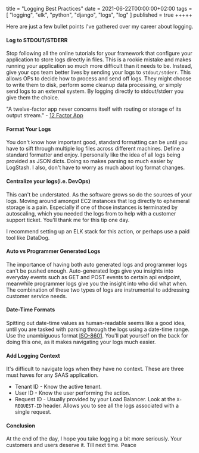 title = "Logging Best Practices"
date = 2021-06-22T00:00:00+02:00
tags = [
    "logging",
    "elk",
    "python",
    "django",
    "logs",
    "log"
]
published = true
+++++

Here are just a few bullet points I've gathered over my career about logging.

#### Log to STDOUT/STDERR

Stop following all the online tutorials for your framework that configure your application to store logs directly in files. This is a rookie mistake and makes running your application so much more difficult than it needs to be. Instead, give your ops team better lives by sending your logs to `stdout/stderr`. This allows OPs to decide how to process and send off logs. They might choose to write them to disk, perform some cleanup data processing, or simply send logs to an external system. By logging directly to stdout/stderr you give them the choice.

"A twelve-factor app never concerns itself with routing or storage of its output stream." - [12 Factor App](https://12factor.net/logs)

#### Format Your Logs

You don't know how important good, standard formatting can be until you have to sift through multiple log files across different machines. Define a standard formatter and enjoy. I personally like the idea of all logs being provided as JSON dicts. Doing so makes parsing so much easier by LogStash. I also, don't have to worry as much about log format changes.

#### Centralize your logs(i.e. DevOps)

This can't be understated. As the software grows so do the sources of your logs. Moving around amongst EC2 instances that log directly to ephemeral storage is a pain. Especially if one of those instances is terminated by autoscaling, which you needed the logs from to help with a customer support ticket. You'll thank me for this tip one day.

I recommend setting up an ELK stack for this action, or perhaps use a paid tool like DataDog.

#### Auto vs Programmer Generated Logs

The importance of having both auto generated logs and programmer logs can't be pushed enough. Auto-generated logs give you insights into everyday events such as GET and POST events to certain api endpoint, meanwhile programmer logs give you the insight into who did what when. The combination of these two types of logs are instrumental to addressing customer service needs. 

#### Date-Time Formats

Spitting out date-time values as human-readable seems like a good idea, until you are tasked with parsing through the logs using a date-time range. Use the unambiguous format [ISO-8601](https://en.wikipedia.org/wiki/ISO_8601). You'll pat yourself on the back for doing this one, as it makes navigating your logs much easier.

#### Add Logging Context

It's difficult to navigate logs when they have no context. These are three must haves for any SAAS application.

- Tenant ID  - Know the active tenant.
- User ID    - Know the user performing the action.
- Request ID - Usually provided by your Load Balancer. Look at the `X-REQUEST-ID` header. Allows you to see all the logs associated with a single request.

#### Conclusion

At the end of the day, I hope you take logging a bit more seriously. Your customers and users deserve it. Till next time. Peace
